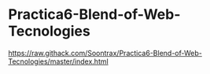 # Practica6-Blend-of-Web-Tecnologies

https://raw.githack.com/Soontrax/Practica6-Blend-of-Web-Tecnologies/master/index.html
